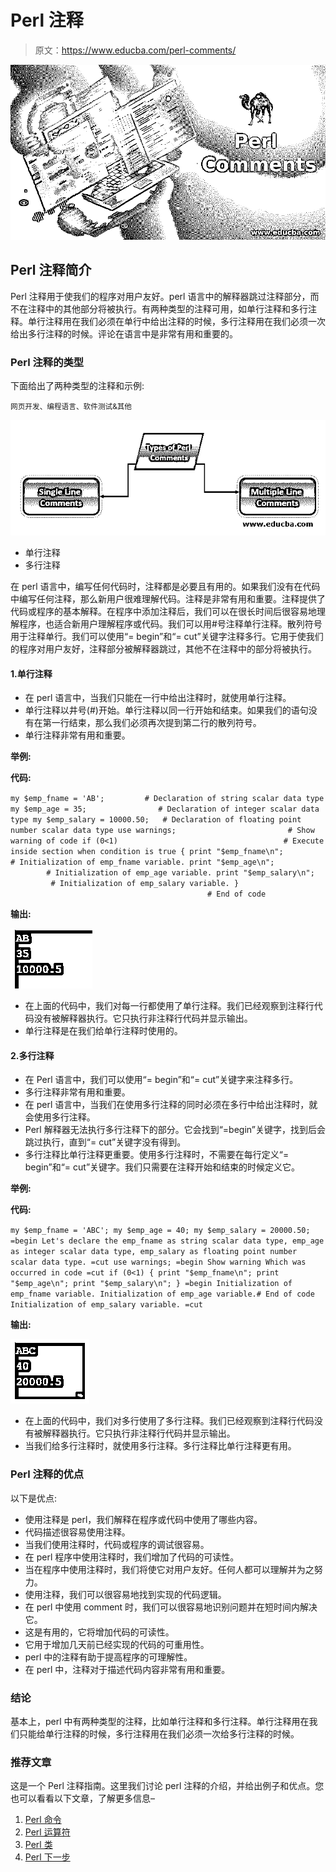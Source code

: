 # Perl 注释

> 原文：<https://www.educba.com/perl-comments/>

![Perl Comments](img/a5a9c34c81314fda6bc433cd55063279.png)



## Perl 注释简介

Perl 注释用于使我们的程序对用户友好。perl 语言中的解释器跳过注释部分，而不在注释中的其他部分将被执行。有两种类型的注释可用，如单行注释和多行注释。单行注释用在我们必须在单行中给出注释的时候，多行注释用在我们必须一次给出多行注释的时候。评论在语言中是非常有用和重要的。

### Perl 注释的类型

下面给出了两种类型的注释和示例:

<small>网页开发、编程语言、软件测试&其他</small>

![Types of Perl Comments](img/4b11ac005554401f254ee010f706f499.png)



*   单行注释
*   多行注释

在 perl 语言中，编写任何代码时，注释都是必要且有用的。如果我们没有在代码中编写任何注释，那么新用户很难理解代码。注释是非常有用和重要。注释提供了代码或程序的基本解释。在程序中添加注释后，我们可以在很长时间后很容易地理解程序，也适合新用户理解程序或代码。我们可以用#号注释单行注释。散列符号用于注释单行。我们可以使用“= begin”和“= cut”关键字注释多行。它用于使我们的程序对用户友好，注释部分被解释器跳过，其他不在注释中的部分将被执行。

#### 1.单行注释

*   在 perl 语言中，当我们只能在一行中给出注释时，就使用单行注释。
*   单行注释以井号(#)开始。单行注释以同一行开始和结束。如果我们的语句没有在第一行结束，那么我们必须再次提到第二行的散列符号。
*   单行注释非常有用和重要。

**举例:**

**代码:**

`my $emp_fname = 'AB';         # Declaration of string scalar data type
my $emp_age = 35;                # Declaration of integer scalar data type
my $emp_salary = 10000.50;   # Declaration of floating point number scalar data type
use warnings;                         # Show warning of code
if (0<1)                                     # Execute inside section when condition is true
{
print "$emp_fname\n";         # Initialization of emp_fname variable.
print "$emp_age\n";              # Initialization of emp_age variable.
print "$emp_salary\n";          # Initialization of emp_salary variable.
}                                                            # End of code`

**输出:**

![perl comments 1](img/41eb72dbdfbdb284f010ab49d236cd9b.png)



*   在上面的代码中，我们对每一行都使用了单行注释。我们已经观察到注释行代码没有被解释器执行。它只执行非注释行代码并显示输出。
*   单行注释是在我们给单行注释时使用的。

#### 2.多行注释

*   在 Perl 语言中，我们可以使用“= begin”和“= cut”关键字来注释多行。
*   多行注释非常有用和重要。
*   在 perl 语言中，当我们在使用多行注释的同时必须在多行中给出注释时，就会使用多行注释。
*   Perl 解释器无法执行多行注释下的部分。它会找到“=begin”关键字，找到后会跳过执行，直到“= cut”关键字没有得到。
*   多行注释比单行注释更重要。使用多行注释时，不需要在每行定义“= begin”和“= cut”关键字。我们只需要在注释开始和结束的时候定义它。

**举例:**

**代码:**

`my $emp_fname = 'ABC';
my $emp_age = 40;
my $emp_salary = 20000.50;
=begin
Let's declare the emp_fname as string scalar data type,
emp_age as integer scalar data type,
emp_salary as floating point number scalar data type.
=cut
use warnings;
=begin
Show warning
Which was occurred in code
=cut
if (0<1)
{
print "$emp_fname\n";
print "$emp_age\n";
print "$emp_salary\n";
}
=begin
Initialization of emp_fname variable.
Initialization of emp_age variable.# End of code
Initialization of emp_salary variable.
=cut`

**输出:**

![multiple line](img/6419286c28934de1c6b0b32eeafe39ab.png)



*   在上面的代码中，我们对多行使用了多行注释。我们已经观察到注释行代码没有被解释器执行。它只执行非注释行代码并显示输出。
*   当我们给多行注释时，就使用多行注释。多行注释比单行注释更有用。

### Perl 注释的优点

以下是优点:

*   使用注释是 perl，我们解释在程序或代码中使用了哪些内容。
*   代码描述很容易使用注释。
*   当我们使用注释时，代码或程序的调试很容易。
*   在 perl 程序中使用注释时，我们增加了代码的可读性。
*   当在程序中使用注释时，我们将使它对用户友好。任何人都可以理解并为之努力。
*   使用注释，我们可以很容易地找到实现的代码逻辑。
*   在 perl 中使用 comment 时，我们可以很容易地识别问题并在短时间内解决它。
*   这是有用的，它将增加代码的可读性。
*   它用于增加几天前已经实现的代码的可重用性。
*   perl 中的注释有助于提高程序的可理解性。
*   在 perl 中，注释对于描述代码内容非常有用和重要。

### 结论

基本上，perl 中有两种类型的注释，比如单行注释和多行注释。单行注释用在我们只能给单行注释的时候，多行注释用在我们必须一次给多行注释的时候。

### 推荐文章

这是一个 Perl 注释指南。这里我们讨论 perl 注释的介绍，并给出例子和优点。您也可以看看以下文章，了解更多信息–

1.  [Perl 命令](https://www.educba.com/perl-commands/)
2.  [Perl 运算符](https://www.educba.com/perl-operators/)
3.  [Perl 类](https://www.educba.com/perl-class/)
4.  [Perl 下一步](https://www.educba.com/perl-next/)





